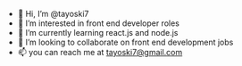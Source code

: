 - 👋 Hi, I’m @tayoski7
- 👀 I’m interested in front end developer roles
- 🌱 I’m currently learning react.js and node.js
- 💞️ I’m looking to collaborate on front end development jobs
- 📫 you can reach me at tayoski7@gmail.com

<!---
tayoski7/tayoski7 is a ✨ special ✨ repository because its `README.md` (this file) appears on your GitHub profile.
You can click the Preview link to take a look at your changes.
--->
